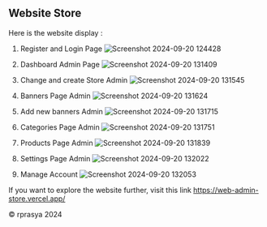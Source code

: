 ## Website Store

Here is the website display :

1. Register and Login Page
![Screenshot 2024-09-20 124428](https://github.com/user-attachments/assets/0388b5b4-11fc-4d92-b4d4-e4a0416899c6)

2. Dashboard Admin Page
![Screenshot 2024-09-20 131409](https://github.com/user-attachments/assets/cb11a5c8-068d-4b72-9ebb-a60b865dc772)

3. Change and create Store Admin
![Screenshot 2024-09-20 131545](https://github.com/user-attachments/assets/4d840087-dbc9-4a51-ae8c-8fb982a7c8c4)

4. Banners Page Admin
![Screenshot 2024-09-20 131624](https://github.com/user-attachments/assets/85beecb7-72c5-4f80-8548-5ff1d812fe9a)

5. Add new banners Admin
![Screenshot 2024-09-20 131715](https://github.com/user-attachments/assets/8e752322-30d3-4964-bc01-fa4ec1e804aa)

6. Categories Page Admin
![Screenshot 2024-09-20 131751](https://github.com/user-attachments/assets/d6288bd1-1c84-455d-9d28-d90317dad514)

7. Products Page Admin
![Screenshot 2024-09-20 131839](https://github.com/user-attachments/assets/70feb814-2140-436a-8337-06cbbb3b39b4)

8. Settings Page Admin
![Screenshot 2024-09-20 132022](https://github.com/user-attachments/assets/a073b11d-aad1-440e-a21e-bf84b1ffb523)

9. Manage Account
![Screenshot 2024-09-20 132053](https://github.com/user-attachments/assets/a85287a5-5ba2-4b9e-9b48-324993d48b31)

If you want to explore the website further, visit this link https://web-admin-store.vercel.app/

©️ rprasya 2024
